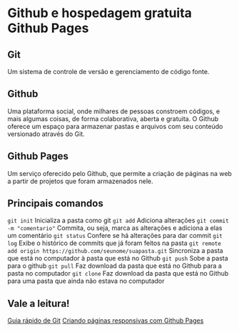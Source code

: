 # Github e hospedagem gratuita Github Pages

## Git

Um sistema de controle de versão e gerenciamento de código fonte.

## Github

Uma plataforma social, onde milhares de pessoas constroem códigos, e mais algumas coisas, de forma colaborativa, aberta e gratuita. O Github oferece um espaço para armazenar pastas e arquivos com seu conteúdo versionado através do Git.

## Github Pages

Um serviço oferecido pelo Github, que permite a criação de páginas na web a partir de projetos que foram armazenados nele.

## Principais comandos

`git init` Inicializa a pasta como git
`git add` Adiciona alterações
`git commit -m "comentario"` Commita, ou seja, marca as alterações e adiciona a elas um comentário
`git status` Confere se há alterações para dar commit
`git log` Exibe o histórico de commits que já foram feitos na pasta
`git remote add origin https://github.com/seunome/suapasta.git` Sincroniza a pasta que está no computador à pasta que está no Github
`git push` Sobe a pasta para o github
`git pull` Faz download da pasta que está no Github para a pasta no computador
`git clone` Faz download da pasta que está no Github para uma pasta que ainda não estava no computador

## Vale a leitura!

[Guia rápido de Git](http://rogerdudler.github.io/git-guide/index.pt_BR.html)
[Criando páginas responsivas com Github Pages](https://tableless.com.br/criando-paginas-web-para-seus-repositorios-com-o-github-pages/)